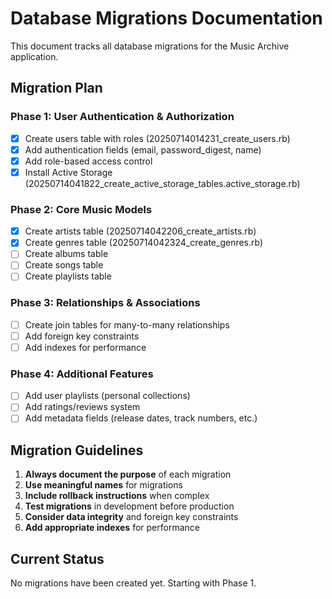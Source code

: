 # Database Migrations Documentation

This document tracks all database migrations for the Music Archive application.

## Migration Plan

### Phase 1: User Authentication & Authorization
- [x] Create users table with roles (20250714014231_create_users.rb)
- [x] Add authentication fields (email, password_digest, name)
- [x] Add role-based access control
- [x] Install Active Storage (20250714041822_create_active_storage_tables.active_storage.rb)

### Phase 2: Core Music Models
- [x] Create artists table (20250714042206_create_artists.rb)
- [x] Create genres table (20250714042324_create_genres.rb)
- [ ] Create albums table
- [ ] Create songs table
- [ ] Create playlists table

### Phase 3: Relationships & Associations
- [ ] Create join tables for many-to-many relationships
- [ ] Add foreign key constraints
- [ ] Add indexes for performance

### Phase 4: Additional Features
- [ ] Add user playlists (personal collections)
- [ ] Add ratings/reviews system
- [ ] Add metadata fields (release dates, track numbers, etc.)

## Migration Guidelines

1. **Always document the purpose** of each migration
2. **Use meaningful names** for migrations
3. **Include rollback instructions** when complex
4. **Test migrations** in development before production
5. **Consider data integrity** and foreign key constraints
6. **Add appropriate indexes** for performance

## Current Status

No migrations have been created yet. Starting with Phase 1. 